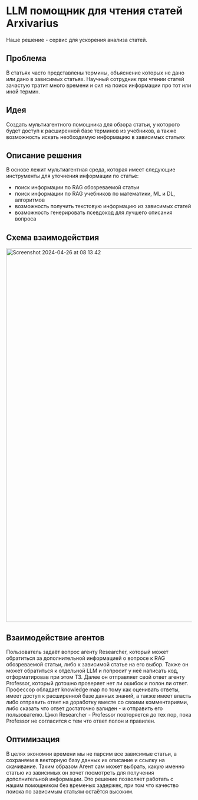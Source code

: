 # LLM помощник для чтения статей Arxivarius
Наше решение - сервис для ускорения анализа статей.

## Проблема
В статьях часто представлены термины, объяснение которых не дано или дано в зависимых статьях. Научный сотрудник при чтении статей зачастую тратит много времени и сил на поиск информации про тот или иной термин.

## Идея
Создать мультиагентного помощника для обзора статьи, у которого будет доступ к расширенной базе терминов из учебников, а также возможность искать необходимую информацию в зависимых статьях

## Описание решения

В основе лежит мультиагентная среда, которая имеет следующие инструменты для уточнения информации по статье:

- поиск информации по RAG обозреваемой статьи
- поиск информации по RAG учебников по математики, ML и DL, алгоритмов
- возможность получить текстовую информацию из зависимых статей
- возможность генерировать псевдокод для лучшего описания вопроса

## Схема взаимодействия
<img width="1011" alt="Screenshot 2024-04-26 at 08 13 42" src="https://github.com/Sapf3ar/arxivarius/assets/70803676/62b58196-0520-42bd-9210-29f4112e0d1e">

## Взаимодействие агентов
Пользователь задаёт вопрос агенту Researcher, который может обратиться за дополнительной информацией о вопросе к RAG обозреваемой статьи, либо к зависимой статье на его выбор. Также он может обратиться к отдельной LLM и попросит у неё написать код, отформатировав при этом ТЗ. Далее он отправляет свой ответ агенту Professor, который дотошно проверяет нет ли ошибок и полон ли ответ. Профессор обладает knowledge map по тому как оценивать ответы, имеет доступ к расширенной базе данных знаний, а также имеет власть либо отправить ответ на доработку вместе со своими комментариями, либо сказать что ответ достаточно валиден - и отправить его пользователю.
Цикл Researcher - Professor повторяется до тех пор, пока Professor не согласится с тем что ответ полон и правилен.

## Оптимизация
В целях экономии времени мы не парсим все зависимые статьи, а сохраняем в векторную базу данных их описание и ссылку на скачивание. Таким образом Агент сам может выбрать, какую именно статью из зависимых он хочет посмотреть для получения дополнительной информации. Это решение позволяет работать с нашим помощником без временых задержек, при том что качество поиска по зависимым статьям остаётся высоким.

